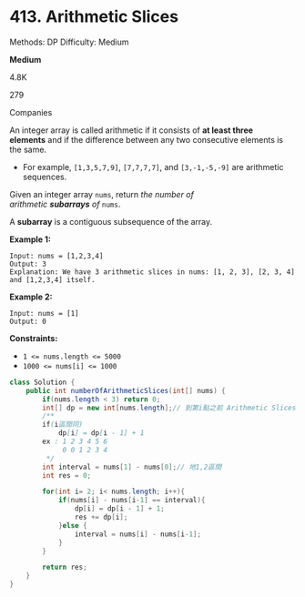 # 413. Arithmetic Slices

Methods: DP
Difficulty: Medium

**Medium**

4.8K

279

Companies

An integer array is called arithmetic if it consists of **at least three elements** and if the difference between any two consecutive elements is the same.

- For example, `[1,3,5,7,9]`, `[7,7,7,7]`, and `[3,-1,-5,-9]` are arithmetic sequences.

Given an integer array `nums`, return *the number of arithmetic **subarrays** of* `nums`.

A **subarray** is a contiguous subsequence of the array.

**Example 1:**

```
Input: nums = [1,2,3,4]
Output: 3
Explanation: We have 3 arithmetic slices in nums: [1, 2, 3], [2, 3, 4] and [1,2,3,4] itself.

```

**Example 2:**

```
Input: nums = [1]
Output: 0

```

**Constraints:**

- `1 <= nums.length <= 5000`
- `1000 <= nums[i] <= 1000`

```java
class Solution {
    public int numberOfArithmeticSlices(int[] nums) {
        if(nums.length < 3) return 0;
        int[] dp = new int[nums.length];// 到第i點之前 Arithmetic Slices之組合
        /**
        if(i區間同)
            dp[i] = dp[i - 1] + 1
        ex : 1 2 3 4 5 6    
             0 0 1 2 3 4 
         */
        int interval = nums[1] - nums[0];// 地1,2區間
        int res = 0;

        for(int i= 2; i< nums.length; i++){
            if(nums[i] - nums[i-1] == interval){
                dp[i] = dp[i - 1] + 1;
                res += dp[i];
            }else { 
                interval = nums[i] - nums[i-1];
            }
        }

        return res;
    }
}
```